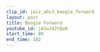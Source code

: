 ```yaml
---
clip_id: jazz_abc3_boogie_forward
layout: post
title: Boogie Forward
youtube_id: jAIwJd2tQo0
start_time: 89
end_time: 102
---
```


